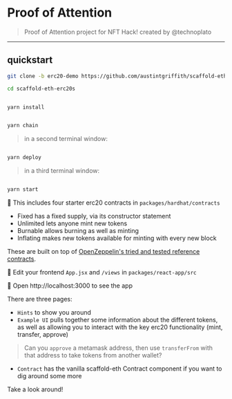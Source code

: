 # Proof of Attention

> Proof of Attention project for NFT Hack! created by @technoplato

---

## quickstart

```bash
git clone -b erc20-demo https://github.com/austintgriffith/scaffold-eth.git scaffold-eth-erc20s

cd scaffold-eth-erc20s
```

```bash

yarn install

```

```bash

yarn chain

```

> in a second terminal window:

```bash

yarn deploy

```

> in a third terminal window:

```bash

yarn start

```

🔏 This includes four starter erc20 contracts in `packages/hardhat/contracts`
- Fixed has a fixed supply, via its constructor statement
- Unlimited lets anyone mint new tokens
- Burnable allows burning as well as minting
- Inflating makes new tokens available for minting with every new block

These are built on top of [OpenZeppelin's tried and tested reference contracts](https://docs.openzeppelin.com/contracts/3.x/erc20).

📝 Edit your frontend `App.jsx` and `/views` in `packages/react-app/src`

📱 Open http://localhost:3000 to see the app

There are three pages:
- `Hints` to show you around
- `Example UI` pulls together some information about the different tokens, as well as allowing you to interact with the key erc20 functionality (mint, transfer, approve)

> Can you `approve` a metamask address, then use `transferFrom` with that address to take tokens from another wallet?

- `Contract` has the vanilla scaffold-eth Contract component if you want to dig around some more

Take a look around!
